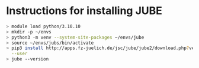 # Instructions for installing JUBE

```bash
> module load python/3.10.10
> mkdir -p ~/envs
> python3 -m venv --system-site-packages ~/envs/jube
> source ~/envs/jubs/bin/activate
> pip3 install http://apps.fz-juelich.de/jsc/jube/jube2/download.php?version=latest \
  --user
> jube --version
```
